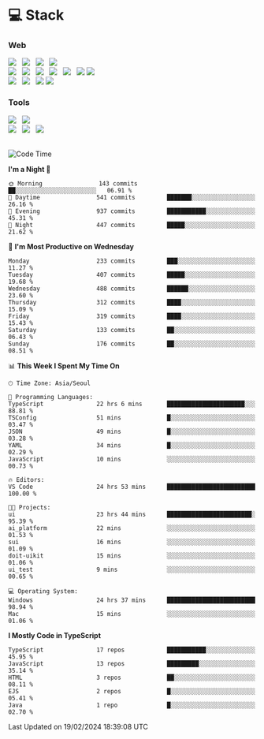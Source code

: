 <h1>💻 Stack</h1>
<div>
 <h3>Web</h3>
 <!-- badge : https://shields.io/ -->
 <!-- icon : https://simpleicons.org/?q=Get -->
 <img src="https://img.shields.io/badge/HTML5-e74c3c?style=flat-square&logo=HTML5&logoColor=white"/> &nbsp 
 <img src="https://img.shields.io/badge/CSS3-0A84FF?style=flat-square&logo=CSS3&logoColor=white"/> &nbsp 
 <img src="https://img.shields.io/badge/JavaScript-FFCD11?style=flat-square&logo=JavaScript&logoColor=white"/> &nbsp 
 <img src="https://img.shields.io/badge/TypeScript-3075C0?style=flat-square&logo=TypeScript&logoColor=white"/>
 <br/>
 <img src="https://img.shields.io/badge/Next-000000?style=flat-square&logo=nextdotjs&logoColor=white"/> &nbsp 
 <img src="https://img.shields.io/badge/React-00BCF6?style=flat-square&logo=React&logoColor=white"/> &nbsp 
 <img src="https://img.shields.io/badge/Redux-764ABC?style=flat-square&logo=Redux&logoColor=white"/> &nbsp
 <img src="https://img.shields.io/badge/Recoil-3578E5?style=flat-square&logo=recoil&logoColor=white"/> &nbsp
 <img src="https://img.shields.io/badge/React-Query-FF4154?style=flat-square&logo=reactquery&logoColor=white"/> &nbsp 
 <img src="https://img.shields.io/badge/styled%2Dcomponents-DB7093?style=flat-square&logo=styled%2Dcomponents&logoColor=white"/>
 <img src="https://img.shields.io/badge/CSS Modules-000000?style=flat-square&logo=CSS Modules&logoColor=white"/> &nbsp 
 <br/>
 <img src="https://img.shields.io/badge/Node-339933?style=flat-square&logo=Node.js&logoColor=white"/> &nbsp 
 <img src="https://img.shields.io/badge/Express-000000?style=flat-square&logo=Express&logoColor=white"/> &nbsp 
 <img src="https://img.shields.io/badge/MongoDB-47A248?style=flat-square&logo=MongoDB&logoColor=white"/>
 <img src="https://img.shields.io/badge/MariaDB-003545?style=flat-square&logo=mariadb&logoColor=white"/>
 
 <h3>Tools</h3>
 <img src="https://img.shields.io/badge/Visual Studio Code-007ACC?style=flat-square&logo=Visual Studio Code&logoColor=white"/> &nbsp 
 <img src="https://img.shields.io/badge/Postman-FF6C37?style=flat-square&logo=Postman&logoColor=white"/> &nbsp
 <br>
 <img src="https://img.shields.io/badge/Adobe Photoshop-31A8FF?style=flat-square&logo=Adobe Photoshop&logoColor=white"/> &nbsp 
 <img src="https://img.shields.io/badge/Adobe Illustrator-FF9A00?style=flat-square&logo=Adobe Illustrator&logoColor=white"/> &nbsp 
 <img src="https://img.shields.io/badge/Figma-F24E1E?style=flat-square&logo=Figma&logoColor=white"/> &nbsp
</div>

<br>

<!--START_SECTION:waka-->
![Code Time](http://img.shields.io/badge/Code%20Time-891%20hrs%2010%20mins-blue)

**I'm a Night 🦉** 

```text
🌞 Morning                143 commits         ██░░░░░░░░░░░░░░░░░░░░░░░   06.91 % 
🌆 Daytime                541 commits         ███████░░░░░░░░░░░░░░░░░░   26.16 % 
🌃 Evening                937 commits         ███████████░░░░░░░░░░░░░░   45.31 % 
🌙 Night                  447 commits         █████░░░░░░░░░░░░░░░░░░░░   21.62 % 
```
📅 **I'm Most Productive on Wednesday** 

```text
Monday                   233 commits         ███░░░░░░░░░░░░░░░░░░░░░░   11.27 % 
Tuesday                  407 commits         █████░░░░░░░░░░░░░░░░░░░░   19.68 % 
Wednesday                488 commits         ██████░░░░░░░░░░░░░░░░░░░   23.60 % 
Thursday                 312 commits         ████░░░░░░░░░░░░░░░░░░░░░   15.09 % 
Friday                   319 commits         ████░░░░░░░░░░░░░░░░░░░░░   15.43 % 
Saturday                 133 commits         ██░░░░░░░░░░░░░░░░░░░░░░░   06.43 % 
Sunday                   176 commits         ██░░░░░░░░░░░░░░░░░░░░░░░   08.51 % 
```


📊 **This Week I Spent My Time On** 

```text
🕑︎ Time Zone: Asia/Seoul

💬 Programming Languages: 
TypeScript               22 hrs 6 mins       ██████████████████████░░░   88.81 % 
TSConfig                 51 mins             █░░░░░░░░░░░░░░░░░░░░░░░░   03.47 % 
JSON                     49 mins             █░░░░░░░░░░░░░░░░░░░░░░░░   03.28 % 
YAML                     34 mins             █░░░░░░░░░░░░░░░░░░░░░░░░   02.29 % 
JavaScript               10 mins             ░░░░░░░░░░░░░░░░░░░░░░░░░   00.73 % 

🔥 Editors: 
VS Code                  24 hrs 53 mins      █████████████████████████   100.00 % 

🐱‍💻 Projects: 
ui                       23 hrs 44 mins      ████████████████████████░   95.39 % 
ai_platform              22 mins             ░░░░░░░░░░░░░░░░░░░░░░░░░   01.53 % 
sui                      16 mins             ░░░░░░░░░░░░░░░░░░░░░░░░░   01.09 % 
doit-uikit               15 mins             ░░░░░░░░░░░░░░░░░░░░░░░░░   01.06 % 
ui_test                  9 mins              ░░░░░░░░░░░░░░░░░░░░░░░░░   00.65 % 

💻 Operating System: 
Windows                  24 hrs 37 mins      █████████████████████████   98.94 % 
Mac                      15 mins             ░░░░░░░░░░░░░░░░░░░░░░░░░   01.06 % 
```

**I Mostly Code in TypeScript** 

```text
TypeScript               17 repos            ███████████░░░░░░░░░░░░░░   45.95 % 
JavaScript               13 repos            █████████░░░░░░░░░░░░░░░░   35.14 % 
HTML                     3 repos             ██░░░░░░░░░░░░░░░░░░░░░░░   08.11 % 
EJS                      2 repos             █░░░░░░░░░░░░░░░░░░░░░░░░   05.41 % 
Java                     1 repo              █░░░░░░░░░░░░░░░░░░░░░░░░   02.70 % 
```




 Last Updated on 19/02/2024 18:39:08 UTC
<!--END_SECTION:waka-->

